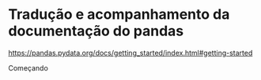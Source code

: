 # Tradução e acompanhamento da documentação do pandas

https://pandas.pydata.org/docs/getting_started/index.html#getting-started

Começando
